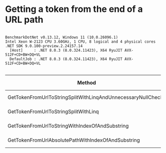 # Getting a token from the end of a URL path


```

BenchmarkDotNet v0.13.12, Windows 11 (10.0.26096.1)
Intel Xeon W-2123 CPU 3.60GHz, 1 CPU, 8 logical and 4 physical cores
.NET SDK 9.0.100-preview.2.24157.14
  [Host]     : .NET 8.0.3 (8.0.324.11423), X64 RyuJIT AVX-512F+CD+BW+DQ+VL
  DefaultJob : .NET 8.0.3 (8.0.324.11423), X64 RyuJIT AVX-512F+CD+BW+DQ+VL


```
| Method                                                       | Count | Mean      | Error    | StdDev   | Median    | Ratio | RatioSD | Gen0     | Allocated | Alloc Ratio |
|------------------------------------------------------------- |------ |----------:|---------:|---------:|----------:|------:|--------:|---------:|----------:|------------:|
| GetTokenFromUrlToStringSplitWithLinqAndUnnecessaryNullChecks | 1000  | 262.59 μs | 4.681 μs | 9.771 μs | 262.40 μs | 10.07 |    0.52 | 116.2109 | 491.49 KB |       10.13 |
| GetTokenFromUrlToStringSplitWithLinq                         | 1000  | 262.49 μs | 5.173 μs | 9.967 μs | 258.48 μs | 10.10 |    0.36 | 116.2109 | 491.48 KB |       10.13 |
| GetTokenFromUrlToStringWithIndexOfAndSubstring               | 1000  |  26.08 μs | 0.508 μs | 0.712 μs |  25.94 μs |  1.00 |    0.00 |  11.5051 |  48.52 KB |        1.00 |
| GetTokenFromUrlAbsolutePathWithIndexOfAndSubstring           | 1000  |  27.24 μs | 0.542 μs | 0.742 μs |  27.08 μs |  1.04 |    0.04 |  11.5051 |  48.52 KB |        1.00 |
